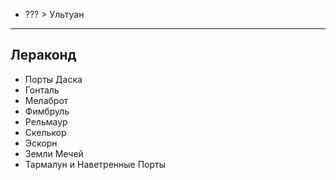 *   ??? >   Ультуан

----

## Лераконд

*   Порты Даска
*   Гонталь
*   Мелаброт
*   Фимбруль
*   Рельмаур
*   Скелькор
*   Эскорн
*   Земли Мечей
*   Тармалун и Наветренные Порты